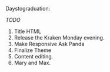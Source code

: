 Daystograduation:

*TODO*
1.	Title HTML
2.	Release the Kraken Monday evening.
3.	Make Responsive Ask Panda
4.	Finalize Theme
5.	Content editing.
6.	Mary and Max.

